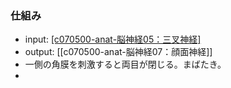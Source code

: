 ### 仕組み
- input: [[c070500-anat-脳神経05：三叉神経]](角膜を介してV1が求心路となる)
- output: [[c070500-anat-脳神経07：顔面神経]]
- 一側の角膜を刺激すると両目が閉じる。まばたき。
- 